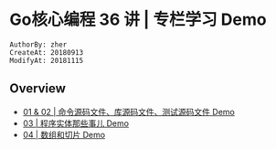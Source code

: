 Go核心编程 36 讲 | 专栏学习 Demo
================================
```
AuthorBy: zher
CreateAt: 20180913
ModifyAt: 20181115
```

## Overview

- [01 & 02 | 命令源码文件、库源码文件、测试源码文件 Demo][#1]
- [03 | 程序实体那些事儿 Demo][#3]
- [04 | 数组和切片 Demo][#4]

[#1]:./01
[#3]:./03
[#4]:./04
